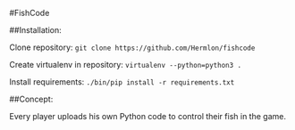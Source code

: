 #FishCode

##Installation:

Clone repository: `git clone https://github.com/Hermlon/fishcode`

Create virtualenv in repository: `virtualenv --python=python3 .`

Install requirements: `./bin/pip install -r requirements.txt`

##Concept:

Every player uploads his own Python code to control their fish in the game.
